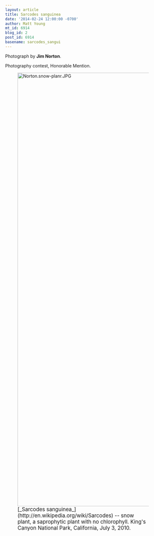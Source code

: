 ```yaml
---
layout: article
title: Sarcodes sanguinea
date: '2014-02-24 12:00:00 -0700'
author: Matt Young
mt_id: 6914
blog_id: 2
post_id: 6914
basename: sarcodes_sangui
---
```

Photograph by **Jim Norton**.

Photography contest, Honorable Mention.

<figure>
<img src="http://pandasthumb.org/archives/2014/02/22/Norton.snow-planr.JPG" alt="Norton.snow-planr.JPG" width="571" height="1399" />
<figcaption markdown="span">
<big>[_Sarcodes sanguinea_](http://en.wikipedia.org/wiki/Sarcodes) -- snow plant, a saprophytic plant with no chlorophyll.  King's Canyon National Park, California, July 3, 2010.</big>

</figcaption>
</figure>
